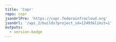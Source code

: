 ```yaml
---
title: 'Copr'
repo: copr
jsonUrlPre: 'https://copr.fedorainfracloud.org'
jsonUrl: '/api_2/builds?project_id=12493&limit=1'
outputs:
  - version-badge
---
```

